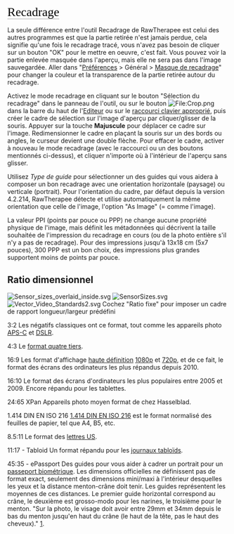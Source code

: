 <span style="color: #000000; background: none; overflow: hidden; page-break-after: avoid; font-size: 2.0em; font-family: Georgia,Times,serif; margin-top: 1em; margin-bottom: 0.25em; line-height: 1.3; padding: 0; border-bottom: 1px solid #AAAAAA;">Recadrage</span>

La seule différence entre l'outil Recadrage de RawTherapee est celui des
autres programmes est que la partie retirée n'est jamais perdue, cela
signifie qu'une fois le recadrage tracé, vous n'avez pas besoin de
cliquer sur un bouton "OK" pour le mettre en oeuvre, c'est fait. Vous
pouvez voir la partie enlevée masquée dans l'aperçu, mais elle ne sera
pas dans l'image sauvegardée. Aller dans
"[Préférences](Preferences/fr "wikilink") \> Général \> [Masque de
recadrage](Preferences/fr#Thème_par_défaut "wikilink")" pour changer la
couleur et la transparence de la partie retirée autour du recadrage.

Activez le mode recadrage en cliquant sur le bouton "Sélection du
recadrage" dans le panneau de l'outil, ou sur le bouton
![<File:Crop.png>](Crop.png "File:Crop.png") dans la barre du haut de
l'[Editeur](The_Image_Editor_Tab/fr "wikilink") ou sur le [raccourci
clavier approprié](Keyboard_Shortcuts/fr "wikilink"), puis créer le
cadre de sélection sur l'image d'aperçu par cliquer/glisser de la
souris. Appuyer sur la touche **Majuscule** pour déplacer ce cadre sur
l'image. Redimensionner le cadre en plaçant la souris sur un des bords
ou angles, le curseur devient une double flèche. Pour effacer le cadre,
activer à nouveau le mode recadrage (avec le raccourci ou un des boutons
mentionnés ci-dessus), et cliquer n'importe où à l'intérieur de l'aperçu
sans glisser.

Utilisez *Type de guide* pour sélectionner un des guides qui vous aidera
à composer un bon recadrage avec une orientation horizontale (paysage)
ou verticale (portrait). Pour l'orientation du cadre, par défaut depuis
la version 4.2.214, RawTherapee détecte et utilise automatiquement la
même orientation que celle de l'image, l'option "As Image" (= comme
l'image).

La valeur PPI (points par pouce ou PPP) ne change aucune propriété
physique de l'image, mais définit les métadonnées qui décrivent la
taille souhaitée de l'impression du recadrage en cours (ou de la photo
entière s'il n'y a pas de recadrage). Pour des impressions jusqu'à 13x18
cm (5x7 pouces), 300 PPP est un bon choix, des impressions plus grandes
supportent moins de points par pouce.

## Ratio dimensionnel

![](Sensor_sizes_overlaid_inside.svg "Sensor_sizes_overlaid_inside.svg")
![](SensorSizes.svg "SensorSizes.svg")
![](Vector_Video_Standards2.svg "Vector_Video_Standards2.svg") Cochez
"Ratio fixe" pour imposer un cadre de rapport longueur/largeur prédéfini

3:2
Les négatifs classiques ont ce format, tout comme les appareils photo
[APS-C](https://fr.wikipedia.org/wiki/APS-C) et
[DSLR](https://fr.wikipedia.org/wiki/Appareil_photographique_reflex_num%C3%A9rique).

4:3
Le [format quatre
tiers](https://en.wikipedia.org/wiki/Four_Thirds_system).

16:9
Les format d'affichage [haute
définition](https://en.wikipedia.org/wiki/High-definition_video)
[1080p](https://fr.wikipedia.org/wiki/1080p) et
[720p](https://fr.wikipedia.org/wiki/720p), et de ce fait, le format des
écrans des ordinateurs les plus répandus depuis 2010.

16:10
Le format des écrans d'ordinateurs les plus populaires entre 2005
et 2009. Encore répandu pour les tablettes.

24:65 XPan
Appareils photo moyen format de chez Hasselblad.

1.414 DIN EN ISO 216
[1.414 DIN EN ISO 216](https://fr.wikipedia.org/wiki/ISO_216) est le
format normalisé des feuilles de papier, tel que A4, B5, etc.

8.5:11
Le format des [lettres
US](https://en.wikipedia.org/wiki/Letter_(paper_size)).

11:17 - Tabloid
Un format répandu pour les [journaux
tabloïds](https://en.wikipedia.org/wiki/Tabloid_(newspaper_format)).

45:35 - ePassport
Des guides pour vous aider à cadrer un portrait pour un [passeport
biométrique](https://en.wikipedia.org/wiki/Biometric_passport). Les
dimensions officielles ne définissent pas de format exact, seulement des
dimensions mini/maxi à l'intérieur desquelles les yeux et la distance
menton-crâne doit tenir. Les guides représentent les moyennes de ces
distances. Le premier guide horizontal correspond au crâne, le deuxième
est grosso-modo pour les narines, le troisième pour le menton. "Sur la
photo, le visage doit avoir entre 29mm et 34mm depuis le bas du menton
jusqu'en haut du crâne (le haut de la tête, pas le haut des cheveux)."
[1](http://www.homeoffice.gov.uk/agencies-public-bodies/ips/passports/information-photographers/).